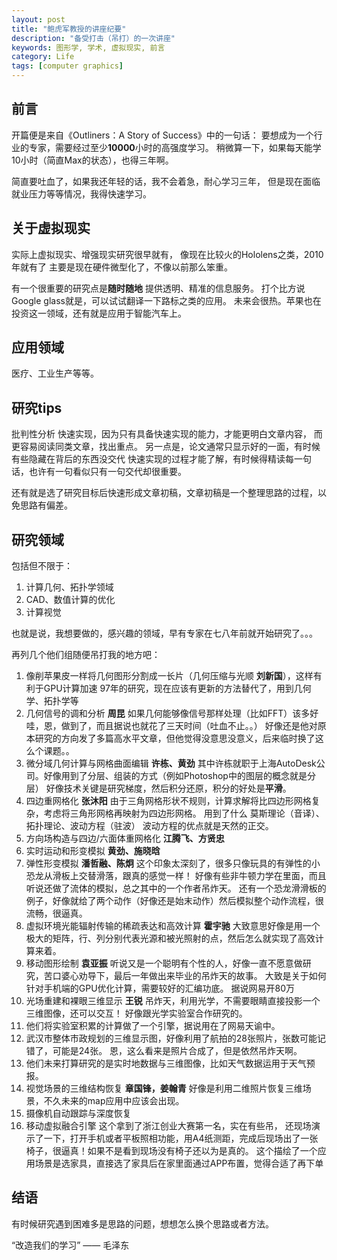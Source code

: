 ```yaml
---
layout: post
title: "鲍虎军教授的讲座纪要"
description: "备受打击（吊打）的一次讲座"
keywords: 图形学, 学术, 虚拟现实, 前言
category: Life
tags: [computer graphics]
---
```


## 前言
开篇便是来自《Outliners：A Story of Success》中的一句话：
要想成为一个行业的专家，需要经过至少**10000**小时的高强度学习。
稍微算一下，如果每天能学10小时（简直Max的状态），也得三年啊。

简直要吐血了，如果我还年轻的话，我不会着急，耐心学习三年，
但是现在面临就业压力等等情况，我得快速学习。

## 关于虚拟现实
实际上虚拟现实、增强现实研究很早就有，
像现在比较火的Hololens之类，2010年就有了
主要是现在硬件微型化了，不像以前那么笨重。

有一个很重要的研究点是**随时随地** 提供透明、精准的信息服务。
打个比方说Google glass就是，可以试试翻译一下路标之类的应用。
未来会很热。苹果也在投资这一领域，还有就是应用于智能汽车上。

## 应用领域
医疗、工业生产等等。

## 研究tips
批判性分析
快速实现，因为只有具备快速实现的能力，才能更明白文章内容，
而更容易阅读同类文章，找出重点。
另一点是，论文通常只显示好的一面，有时候有些隐藏在背后的东西没交代
快速实现的过程才能了解，有时候得精读每一句话，也许有一句看似只有一句交代却很重要。

还有就是选了研究目标后快速形成文章初稿，文章初稿是一个整理思路的过程，以免思路有偏差。

## 研究领域
包括但不限于：
1. 计算几何、拓扑学领域
2. CAD、数值计算的优化
3. 计算视觉

也就是说，我想要做的，感兴趣的领域，早有专家在七八年前就开始研究了。。。

再列几个他们组随便吊打我的地方吧：
1. 像削苹果皮一样将几何图形分割成一长片（几何压缩与光顺 **刘新国**），这样有利于GPU计算加速
97年的研究，现在应该有更新的方法替代了，用到几何学、拓扑学等
2. 几何信号的调和分析 **周昆**
如果几何能够像信号那样处理（比如FFT）该多好哇，恩，做到了，而且据说也就花了三天时间（吐血不止。。）
好像还是他对原本研究的方向发了多篇高水平文章，但他觉得没意思没意义，后来临时换了这么个课题。。
3. 微分域几何计算与网格曲面编辑 **许栋、黄劲**
其中许栋就职于上海AutoDesk公司。好像用到了分层、组装的方式（例如Photoshop中的图层的概念就是分层）
好像技术关键是研究梯度，然后积分还原，积分的好处是**平滑**。
4. 四边重网格化 **张沐阳**
由于三角网格形状不规则，计算求解将比四边形网格复杂，考虑将三角形网格再映射为四边形网格。
用到了什么 莫斯理论（音译）、拓扑理论、波动方程（驻波） 波动方程的优点就是天然的正交。
5. 方向场构造与四边/六面体重网格化 **江腾飞、方贤忠**
6. 实时运动和形变模拟 **黄劲、施晓晗**
7. 弹性形变模拟 **潘哲融、陈炯**
这个印象太深刻了，很多只像玩具的有弹性的小恐龙从滑板上交替滑落，跟真的感觉一样！
好像有些非牛顿力学在里面，而且听说还做了流体的模拟，总之其中的一个作者吊炸天。
还有一个恐龙滑滑板的例子，好像就给了两个动作（好像还是始末动作）然后模拟整个动作流程，很流畅，很逼真。
8. 虚拟环境光能辐射传输的稀疏表达和高效计算 **霍宇驰**
大致意思好像是用一个极大的矩阵，行、列分别代表光源和被光照射的点，然后怎么就实现了高效计算来着。
9. 移动图形绘制 **袁亚振**
听说又是一个聪明有个性的人，好像一直不愿意做研究，苦口婆心劝导下，最后一年做出来毕业的吊炸天的故事。
大致是关于如何针对手机端的GPU优化计算，需要较好的汇编功底。
据说网易开80万
10. 光场重建和裸眼三维显示 **王锐**
吊炸天，利用光学，不需要眼睛直接投影一个三维图像，还可以交互！ 好像跟光学实验室合作研究的。
11. 他们将实验室积累的计算做了一个引擎，据说用在了网易天谕中。
12. 武汉市整体市政规划的三维显示图，好像利用了航拍的28张照片，张数可能记错了，可能是24张。
恩，这么看来是照片合成了，但是依然吊炸天啊。
13. 他们未来打算研究的是实时地数据与三维图像，比如天气数据运用于天气预报。
14. 视觉场景的三维结构恢复 **章国锋，姜翰青**
好像是利用二维照片恢复三维场景，不久未来的map应用中应该会出现。
15. 摄像机自动跟踪与深度恢复
16. 移动虚拟融合引擎
这个拿到了浙江创业大赛第一名，实在有些吊，
还现场演示了一下，打开手机或者平板照相功能，用A4纸测距，完成后现场出了一张椅子，很逼真！如果不是看到现场没有椅子还以为是真的。
这个描绘了一个应用场景是选家具，直接选了家具后在家里面通过APP布置，觉得合适了再下单

## 结语
有时候研究遇到困难多是思路的问题，想想怎么换个思路或者方法。

“改造我们的学习” —— 毛泽东
